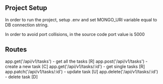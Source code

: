 ## Project Setup

In order to run the project, setup .env and set MONGO_URI variable equal to DB connection string.

In order to avoid port collisions, in the source code port value is 5000

## Routes
app.get('/api/v1/tasks')    - get all the tasks [R]
app.post('/api/v1/tasks')    - create a new task  [C]
app.get('/api/v1/tasks/:id')    - get single tasks [R] 
app.patch('/api/v1/tasks/:id')    - update task [U]
app.delete('/api/v1/tasks/:id')    - delete task [D]
